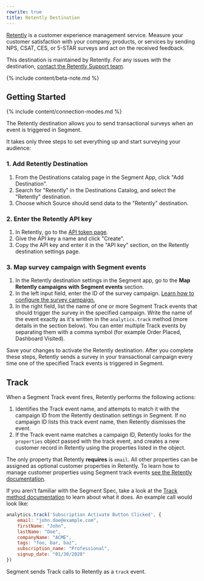 ```yaml
---
rewrite: true
title: Retently Destination
---
```


[Retently](https://www.retently.com/?utm_source=segmentio&utm_medium=docs&utm_campaign=partners) is a customer experience management service. Measure your customer satisfaction with your company, products, or services by sending NPS, CSAT, CES, or 5-STAR surveys and act on the received feedback.

This destination is maintained by Retently. For any issues with the destination, [contact the Retently Support team](mailto:support@retently.com).

{% include content/beta-note.md %}

## Getting Started

{% include content/connection-modes.md %}

The Retently destination allows you to send transactional surveys when an event is triggered in Segment.

It takes only three steps to set everything up and start surveying your audience:

### 1. Add Retently Destination

1. From the Destinations catalog page in the Segment App, click "Add Destination".
2. Search for "Retently" in the Destinations Catalog, and select the "Retently" destination.
3. Choose which Source should send data to the "Retently" destination.

### 2. Enter the Retently API key

1. In Retently, go to the [API token page](https://app.retently.com/settings/api/tokens).
2. Give the API key a name and click "Create".
3. Copy the API key and enter it in the "API key" section, on the Retently destination settings page.

### 3. Map survey campaign with Segment events

1. In the Retently destination settings in the Segment app, go to the **Map Retently campaigns with Segment events** section.
2. In the left input field, enter the ID of the survey campaign. [Learn how to configure the survey campaign.](https://help.retently.com/en/articles/4097690-set-up-segment-transactional-email-surveys)
3. In the right field, list the name of one or more Segment Track events that should trigger the survey in the specified campaign.
   Write the name of the event exactly as it's written in the `analytics.track` method (more details in the section below). You can enter multiple Track events by separating them with a comma symbol (for example Order Placed, Dashboard Visited).

Save your changes to activate the Retently destination. After you complete these steps, Retently sends a survey in your transactional campaign every time one of the specified Track events is triggered in Segment.


## Track

When a Segment Track event fires, Retently performs the following actions:

1. Identifies the Track event name, and attempts to match it with the campaign ID from the Retently destination settings in Segment. If no campaign ID lists this track event name, then Retently dismisses the event.
2. If the Track event name matches a campaign ID, Retently looks for the `properties` object passed with the track event, and creates a new customer record in Retently using the properties listed in the object.

The only property that Retently  **requires** is `email`. All other properties can be assigned as optional customer properties in Retently. To learn how to manage customer properties using Segment track events [see the Retently documentation](https://help.retently.com/en/articles/4097690-set-up-segment-transactional-email-surveys).

If you aren't familiar with the Segment Spec, take a look at the [Track method documentation](/docs/connections/spec/track/) to learn about what it does. An example call would look like:

```js
analytics.track('Subscription Activate Button Clicked', {
    email: "john.doe@example.com",
    firstName: "John",
    lastName: "Doe",
    companyName: "ACME",
    tags: "foo, bar, baz",
    subscription_name: "Professional",
    signup_date: "01/30/2020"
})
```

Segment sends Track calls to Retently as a `track` event.
